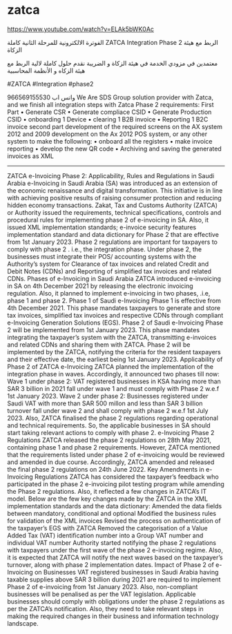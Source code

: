 

# zatca

https://www.youtube.com/watch?v=ELAk5bWK0Ac


الفوترة الالكترونية للمرحلة الثانية كاملة ZATCA Integration Phase 2 الربط مع هيئة الزكاة

معتمدين في مزودي الخدمة في هيئة الزكاة و الضريبة 
نقدم حلول كاملة لالية الربط مع هيئة الزكاه و الأنظمة المحاسبية

#ZATCA    #Integration #phase2 
 

واتس اب 966569155530
We Are SDS Group solution provider with Zatca, and we finish all integration steps with Zatca Phase 2 requirements:
First Part
•	Generate CSR
•	Generate compliace CSID
•	Generate Production CSID
•	onboarding 1 Device
•	clearing 1 B2B invoice
•	Reporting 1 B2C invoice
second part
development of the required screens on the AX system 2012 and 2009 development on the Ax 2012 POS system, or any other system to make the following:
•	onboard all the registers
•	make invoice reporting
•	develop the new QR code
•	Archiving and saving the generated invoices as XML
________________________________________
ZATCA e-Invoicing Phase 2: Applicability, Rules and Regulations in Saudi Arabia
e-Invoicing in Saudi Arabia (SA) was introduced as an extension of the economic renaissance and digital transformation. This initiative is in line with achieving positive results of raising consumer protection and reducing hidden economy transactions.
Zakat, Tax and Customs Authority (ZATCA) or Authority issued the requirements, technical specifications, controls and procedural rules for implementing phase 2 of e-invoicing in SA. Also, it issued XML implementation standards; e-invoice security features implementation standard and data dictionary for Phase 2 that are effective from 1st January 2023.
Phase 2 regulations are important for taxpayers to comply with phase 2 . i.e., the integration phase. Under phase 2, the businesses must integrate their POS/ accounting systems with the Authority’s system for
Clearance of tax invoices and related Credit and Debit Notes (CDNs) and Reporting of simplified tax invoices and related CDNs.
Phases of e-Invoicing in Saudi Arabia
ZATCA introduced e-invoicing in SA on 4th December 2021 by releasing the electronic invoicing regulation. Also, it planned to implement e-invoicing in two phases, .i.e, phase 1 and phase 2.
Phase 1 of Saudi e-Invoicing
Phase 1 is effective from 4th December 2021. This phase mandates taxpayers to generate and store tax invoices, simplified tax invoices and respective CDNs through compliant e-Invoicing Generation Solutions (EGS).
Phase 2 of Saudi e-Invoicing
Phase 2 will be implemented from 1st January 2023. This phase mandates integrating the taxpayer’s system with the ZATCA, transmitting e-invoices and related CDNs and sharing them with ZATCA. Phase 2 will be implemented by the ZATCA, notifying the criteria for the resident taxpayers and their effective date, the earliest being 1st January 2023.
Applicability of Phase 2 of ZATCA e-Invoicing
ZATCA planned the implementation of the integration phase in waves. Accordingly, it announced two phases till now:
Wave 1 under phase 2: VAT registered businesses in KSA having more than SAR 3 billion in 2021 fall under wave 1 and must comply with Phase 2 w.e.f 1st January 2023. Wave 2 under phase 2: Businesses registered under Saudi VAT with more than SAR 500 millon and less than SAR 3 billion turnover fall under wave 2 and shall comply with phase 2 w.e.f 1st July 2023. Also, ZATCA finalised the phase 2 regulations regarding operational and technical requirements. So, the applicable businesses in SA should start taking relevant actions to comply with phase 2.
e-Invoicing Phase 2 Regulations
ZATCA released the phase 2 regulations on 28th May 2021, containing phase 1 and phase 2 requirements. However, ZATCA mentioned that the requirements listed under phase 2 of e-invoicing would be reviewed and amended in due course. Accordingly, ZATCA amended and released the final phase 2 regulations on 24th June 2022.
Key Amendments in e-Invoicing Regulations
ZATCA has considered the taxpayer’s feedback who participated in the phase 2 e-invoicing pilot testing program while amending the Phase 2 regulations. Also, it reflected a few changes in ZATCA’s IT model.
Below are the few key changes made by the ZATCA in the XML implementation standards and the data dictionary:
Amended the data fields between mandatory, conditional and optional Modified the business rules for validation of the XML invoices Revised the process on authentication of the taxpayer’s EGS with ZATCA Removed the categorisation of a Value Added Tax (VAT) identification number into a Group VAT number and individual VAT number Authority started notifying the phase 2 regulations with taxpayers under the first wave of the phase 2 e-invoicing regime. Also, it is expected that ZATCA will notify the next waves based on the taxpayer’s turnover, along with phase 2 implementation dates.
Impact of Phase 2 of e-Invoicing on Businesses
VAT registered businesses in Saudi Arabia having taxable supplies above SAR 3 billion during 2021 are required to implement Phase 2 of e-invoicing from 1st January 2023. Also, non-compliant businesses will be penalised as per the VAT legislation.
Applicable businesses should comply with obligations under the phase 2 regulations as per the ZATCA’s notification. Also, they need to take relevant steps in making the required changes in their business and information technology landscape.

